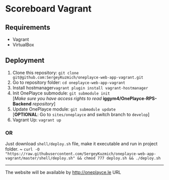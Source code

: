 # Scoreboard Vagrant

## Requirements

* Vagrant
* VirtualBox

## Deployment

1. Clone this repository: `git clone git@github.com:SergeyKuzmich/oneplayce-web-app-vagrant.git`
2. Go to repository folder: `cd oneplayce-web-app-vagrant`
3. Install hostmanager`vagrant plugin install vagrant-hostmanager`
3. Init OnePlayce submodule: `git submodule init`  
   [*Make sure you have access rights to read* **iggym4/OnePlayce-RPS-Backend** *repository*]
4. Update OnePlayce module: `git submodule update`  
   [**OPTIONAL**: Go to `sites/oneplayce` and switch branch to `develop`]
5. Vagrant Up: `vagrant up`

### OR

Just download `shell/deploy.sh` file, make it executable and run in project folder.
~
`curl -O "https://raw.githubusercontent.com/SergeyKuzmich/oneplayce-web-app-vagrant/master/shell/deploy.sh" && chmod 777 deploy.sh && ./deploy.sh`

---
The website will be available by http://oneplayce.le URL
